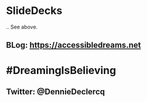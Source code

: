 # SlideDecks
.. See above.
## BLog: https://accessibledreams.net
# #DreamingIsBelieving
## Twitter: @DennieDeclercq
